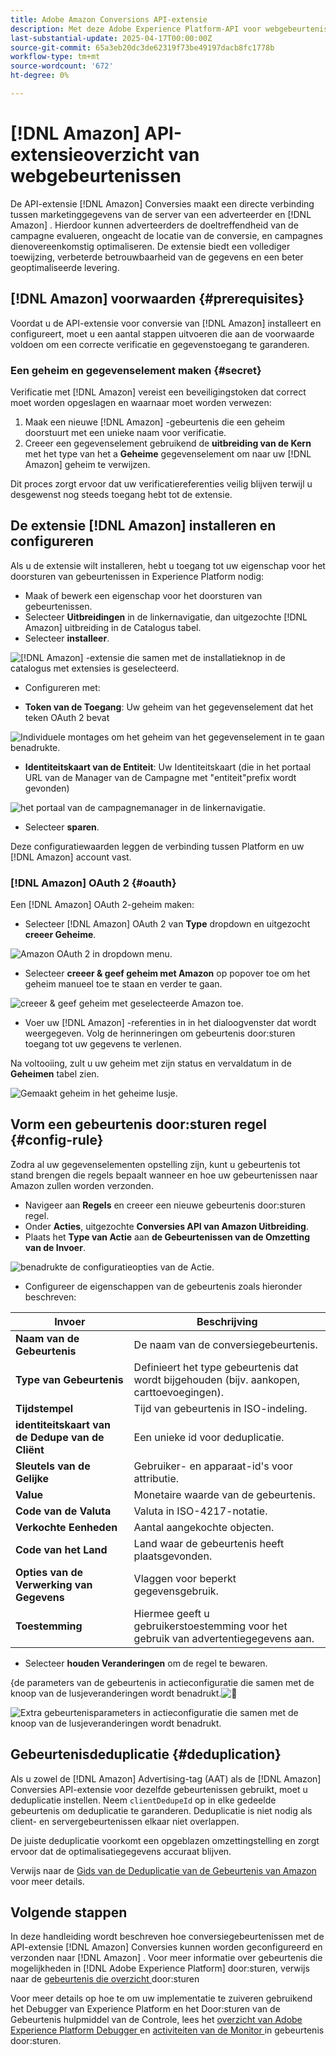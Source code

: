 ```yaml
---
title: Adobe Amazon Conversions API-extensie
description: Met deze Adobe Experience Platform-API voor webgebeurtenissen kunt u interacties van websites rechtstreeks delen met Amazon.
last-substantial-update: 2025-04-17T00:00:00Z
source-git-commit: 65a3eb20dc3de62319f73be49197dacb8fc1778b
workflow-type: tm+mt
source-wordcount: '672'
ht-degree: 0%

---
```


# [!DNL Amazon] API-extensieoverzicht van webgebeurtenissen

De API-extensie [!DNL Amazon] Conversies maakt een directe verbinding tussen marketinggegevens van de server van een adverteerder en [!DNL Amazon] . Hierdoor kunnen adverteerders de doeltreffendheid van de campagne evalueren, ongeacht de locatie van de conversie, en campagnes dienovereenkomstig optimaliseren. De extensie biedt een vollediger toewijzing, verbeterde betrouwbaarheid van de gegevens en een beter geoptimaliseerde levering.

## [!DNL Amazon] voorwaarden {#prerequisites}

Voordat u de API-extensie voor conversie van [!DNL Amazon] installeert en configureert, moet u een aantal stappen uitvoeren die aan de voorwaarde voldoen om een correcte verificatie en gegevenstoegang te garanderen.

### Een geheim en gegevenselement maken {#secret}

Verificatie met [!DNL Amazon] vereist een beveiligingstoken dat correct moet worden opgeslagen en waarnaar moet worden verwezen:

1. Maak een nieuwe [!DNL Amazon] -gebeurtenis die een geheim doorstuurt met een unieke naam voor verificatie.
2. Creeer een gegevenselement gebruikend de **uitbreiding van de Kern** met het type van het a **Geheime** gegevenselement om naar uw [!DNL Amazon] geheim te verwijzen.

Dit proces zorgt ervoor dat uw verificatiereferenties veilig blijven terwijl u desgewenst nog steeds toegang hebt tot de extensie.

## De extensie [!DNL Amazon] installeren en configureren

Als u de extensie wilt installeren, hebt u toegang tot uw eigenschap voor het doorsturen van gebeurtenissen in Experience Platform nodig:

- Maak of bewerk een eigenschap voor het doorsturen van gebeurtenissen.
- Selecteer **Uitbreidingen** in de linkernavigatie, dan uitgezochte [!DNL Amazon] uitbreiding in de Catalogus tabel.
- Selecteer **installeer**.

![[!DNL Amazon] -extensie die samen met de installatieknop in de catalogus met extensies is geselecteerd. ](../../../images/extensions/server/amazon/amazon-extension.png)

- Configureren met:

- **Token van de Toegang**: Uw geheim van het gegevenselement dat het teken OAuth 2 bevat

![ Individuele montages om het geheim van het gegevenselement in te gaan benadrukte.](../../../images/extensions/server/amazon/2.png)

- **Identiteitskaart van de Entiteit**: Uw Identiteitskaart (die in het portaal URL van de Manager van de Campagne met &quot;entiteit&quot;prefix wordt gevonden)

![ het portaal van de campagnemanager in de linkernavigatie.](../../../images/extensions/server/amazon/3.png)

- Selecteer **sparen**.

Deze configuratiewaarden leggen de verbinding tussen Platform en uw [!DNL Amazon] account vast.

### [!DNL Amazon] OAuth 2 {#oauth}

Een [!DNL Amazon] OAuth 2-geheim maken:

- Selecteer [!DNL Amazon] OAuth 2 van **Type** dropdown en uitgezocht **creeer Geheime**.

![ Amazon OAuth 2 in dropdown menu.](../../../images/extensions/server/amazon/Oauth.png)

- Selecteer **creeer &amp; geef geheim met Amazon** op popover toe om het geheim manueel toe te staan en verder te gaan.

![ creeer &amp; geef geheim met geselecteerde Amazon toe.](../../../images/extensions/server/amazon/Oauth.1.png)

- Voer uw [!DNL Amazon] -referenties in in het dialoogvenster dat wordt weergegeven. Volg de herinneringen om gebeurtenis door:sturen toegang tot uw gegevens te verlenen.

Na voltooiing, zult u uw geheim met zijn status en vervaldatum in de **Geheimen** tabel zien.

![ Gemaakt geheim in het geheime lusje.](../../../images/extensions/server/amazon/Oauth.2.png)

## Vorm een gebeurtenis door:sturen regel {#config-rule}

Zodra al uw gegevenselementen opstelling zijn, kunt u gebeurtenis tot stand brengen die regels bepaalt wanneer en hoe uw gebeurtenissen naar Amazon zullen worden verzonden.

- Navigeer aan **Regels** en creeer een nieuwe gebeurtenis door:sturen regel.
- Onder **Acties**, uitgezochte **Conversies API van Amazon Uitbreiding**.
- Plaats het **Type van Actie** aan **de Gebeurtenissen van de Omzetting van de Invoer**.

![ benadrukte de configuratieopties van de Actie.](../../../images/extensions/server/amazon/4.png)

- Configureer de eigenschappen van de gebeurtenis zoals hieronder beschreven:

| Invoer | Beschrijving |
| --- | --- |
| **Naam van de Gebeurtenis** | De naam van de conversiegebeurtenis. |
| **Type van Gebeurtenis** | Definieert het type gebeurtenis dat wordt bijgehouden (bijv. aankopen, carttoevoegingen). |
| **Tijdstempel** | Tijd van gebeurtenis in ISO-indeling. |
| **identiteitskaart van de Dedupe van de Cliënt** | Een unieke id voor deduplicatie. |
| **Sleutels van de Gelijke** | Gebruiker- en apparaat-id&#39;s voor attributie. |
| **Value** | Monetaire waarde van de gebeurtenis. |
| **Code van de Valuta** | Valuta in ISO-4217-notatie. |
| **Verkochte Eenheden** | Aantal aangekochte objecten. |
| **Code van het Land** | Land waar de gebeurtenis heeft plaatsgevonden. |
| **Opties van de Verwerking van Gegevens** | Vlaggen voor beperkt gegevensgebruik. |
| **Toestemming** | Hiermee geeft u gebruikerstoestemming voor het gebruik van advertentiegegevens aan. |

- Selecteer **houden Veranderingen** om de regel te bewaren.

&lbrace;de parameters van de gebeurtenis in actieconfiguratie die samen met de knoop van de lusjeveranderingen wordt benadrukt.![&#128279;](../../../images/extensions/server/amazon/5.png)

![ Extra gebeurtenisparameters in actieconfiguratie die samen met de knoop van de lusjeveranderingen wordt benadrukt.](../../../images/extensions/server/amazon/6.png)

## Gebeurtenisdeduplicatie {#deduplication}

Als u zowel de [!DNL Amazon] Advertising-tag (AAT) als de [!DNL Amazon] Conversies API-extensie voor dezelfde gebeurtenissen gebruikt, moet u deduplicatie instellen. Neem `clientDedupeId` op in elke gedeelde gebeurtenis om deduplicatie te garanderen.
Deduplicatie is niet nodig als client- en servergebeurtenissen elkaar niet overlappen.

De juiste deduplicatie voorkomt een opgeblazen omzettingstelling en zorgt ervoor dat de optimalisatiegegevens accuraat blijven.

Verwijs naar de [ Gids van de Deduplicatie van de Gebeurtenis van Amazon ](https://advertising.amazon.com/) voor meer details.

## Volgende stappen

In deze handleiding wordt beschreven hoe conversiegebeurtenissen met de API-extensie [!DNL Amazon] Conversies kunnen worden geconfigureerd en verzonden naar [!DNL Amazon] . Voor meer informatie over gebeurtenis die mogelijkheden in [!DNL Adobe Experience Platform] door:sturen, verwijs naar de [ gebeurtenis die overzicht ](../../../ui/event-forwarding/overview.md) door:sturen

Voor meer details op hoe te om uw implementatie te zuiveren gebruikend het Debugger van Experience Platform en het Door:sturen van de Gebeurtenis hulpmiddel van de Controle, lees het [ overzicht van Adobe Experience Platform Debugger ](https://experienceleague.adobe.com/nl/docs/experience-platform/debugger/home) en [ activiteiten van de Monitor ](https://experienceleague.adobe.com/nl/docs/experience-platform/tags/event-forwarding/monitoring) in gebeurtenis door:sturen.